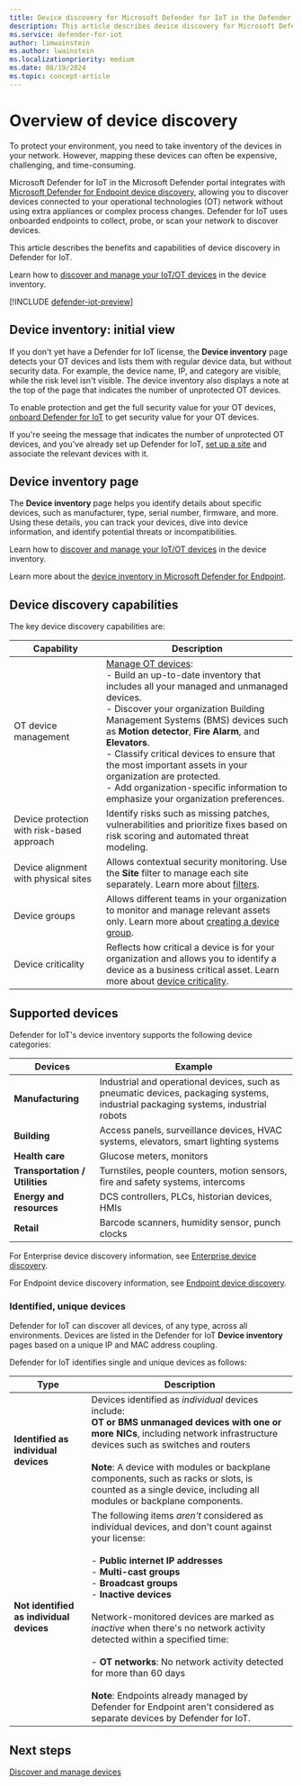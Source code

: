 ```yaml
---
title: Device discovery for Microsoft Defender for IoT in the Defender portal
description: This article describes device discovery for Microsoft Defender for IoT in the Defender portal.
ms.service: defender-for-iot
author: limwainstein
ms.author: lwainstein
ms.localizationpriority: medium
ms.date: 08/19/2024
ms.topic: concept-article
---
```


# Overview of device discovery

To protect your environment, you need to take inventory of the devices in your network. However, mapping these devices can often be expensive, challenging, and time-consuming.

Microsoft Defender for IoT in the Microsoft Defender portal integrates with [Microsoft Defender for Endpoint device discovery](/defender-endpoint/machines-view-overview#device-inventory-overview), allowing you to discover devices connected to your operational technologies (OT) network without using extra appliances or complex process changes. Defender for IoT uses onboarded endpoints to collect, probe, or scan your network to discover devices.

This article describes the benefits and capabilities of device discovery in Defender for IoT.

Learn how to [discover and manage your IoT/OT devices](manage-devices-inventory.md) in the device inventory.

[!INCLUDE [defender-iot-preview](../includes/defender-for-iot-defender-public-preview.md)]

## Device inventory: initial view

If you don't yet have a Defender for IoT license, the **Device inventory** page detects your OT devices and lists them with regular device data, but without security data. For example, the device name, IP, and category are visible, while the risk level isn't visible. The device inventory also displays a note at the top of the page that indicates the number of unprotected OT devices.

To enable protection and get the full security value for your OT devices, [onboard Defender for IoT](get-started.md) to get security value for your OT devices.

If you're seeing the message that indicates the number of unprotected OT devices, and you've already set up Defender for IoT, [set up a site](set-up-sites.md) and associate the relevant devices with it.

## Device inventory page

The **Device inventory** page helps you identify details about specific devices, such as manufacturer, type, serial number, firmware, and more. Using these details, you can track your devices, dive into device information, and identify potential threats or incompatibilities.

Learn how to [discover and manage your IoT/OT devices](manage-devices-inventory.md) in the device inventory.

Learn more about the [device inventory in Microsoft Defender for Endpoint](/defender-endpoint/machines-view-overview#device-inventory-overview).

## Device discovery capabilities

The key device discovery capabilities are:

|Capability|Description|
|---|---|
|OT device management|[Manage OT devices](manage-devices-inventory.md):<br>- Build an up-to-date inventory that includes all your managed and unmanaged devices.<br>- Discover your organization Building Management Systems (BMS) devices such as **Motion detector**, **Fire Alarm**, and **Elevators**.<br>- Classify critical devices to ensure that the most important assets in your organization are protected.<br>- Add organization-specific information to emphasize your organization preferences.|
|Device protection with risk-based approach|Identify risks such as missing patches, vulnerabilities and prioritize fixes based on risk scoring and automated threat modeling.|
|Device alignment with physical sites|Allows contextual security monitoring. Use the **Site** filter to manage each site separately. Learn more about [filters](/defender-endpoint/machines-view-overview#use-filters-to-customize-the-device-inventory-views).|
|Device groups|Allows different teams in your organization to monitor and manage relevant assets only. Learn more about [creating a device group](/defender-endpoint/machine-groups#create-a-device-group).|
|Device criticality|Reflects how critical a device is for your organization and allows you to identify a device as a business critical asset. Learn more about [device criticality](/defender-endpoint/machines-view-overview#device-inventory-overview).|

## Supported devices

Defender for IoT's device inventory supports the following device categories:

|Devices|Example|
|---|---|
|**Manufacturing**|Industrial and operational devices, such as pneumatic devices,  packaging systems, industrial packaging systems, industrial robots|
|**Building**|Access panels,  surveillance devices, HVAC systems, elevators, smart lighting systems|
|**Health care**|Glucose meters, monitors|
|**Transportation / Utilities**|Turnstiles, people counters, motion sensors, fire and safety systems, intercoms|
|**Energy and resources**|DCS controllers, PLCs, historian devices, HMIs|
|**Retail**|Barcode scanners, humidity sensor, punch clocks|

For Enterprise device discovery information, see [Enterprise device discovery](/defender-for-iot/enterprise-iot).

For Endpoint device discovery information, see [Endpoint device discovery](/defender-endpoint/device-discovery).

### Identified, unique devices

Defender for IoT can discover all devices, of any type, across all environments. Devices are listed in the Defender for IoT **Device inventory** pages based on a unique IP and MAC address coupling.

Defender for IoT identifies single and unique devices as follows:

|Type  |Description  |
|---------|---------|
|**Identified as individual devices**     |    Devices identified as *individual* devices include:<br>**OT or BMS unmanaged devices with one or more NICs**, including network infrastructure devices such as switches and routers<br><br>**Note**: A device with modules or backplane components, such as racks or slots, is counted as a single device, including all modules or backplane components.|
|**Not identified as individual devices**     | The following items *aren't* considered as individual devices, and don't count against your license:<br><br>- **Public internet IP addresses** <br>- **Multi-cast groups**<br>- **Broadcast groups**<br>- **Inactive devices**<br><br> Network-monitored devices are marked as *inactive* when there's no network activity detected within a specified time:<br><br> - **OT networks**: No network activity detected for more than 60 days<br><br>**Note**: Endpoints already managed by Defender for Endpoint aren't considered as separate devices by Defender for IoT.  |

## Next steps

[Discover and manage devices](manage-devices-inventory.md)
